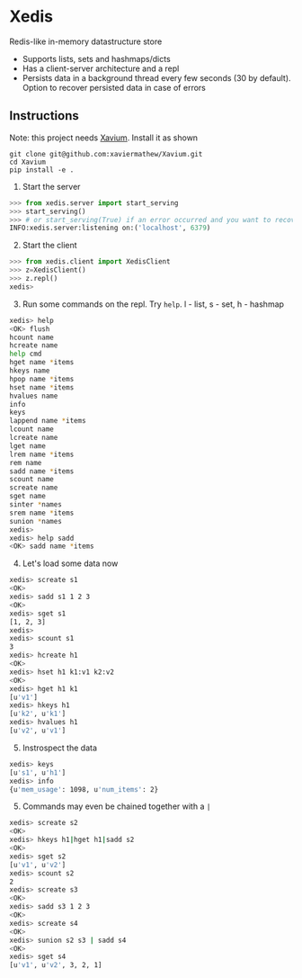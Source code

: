 # Xedis
Redis-like in-memory datastructure store
* Supports lists, sets and hashmaps/dicts
* Has a client-server architecture and a repl
* Persists data in a background thread every few seconds (30 by default). Option to recover persisted data in case of errors


## Instructions
Note: this project needs [Xavium](https://github.com/xaviermathew/Xavium). Install it as shown
```
git clone git@github.com:xaviermathew/Xavium.git
cd Xavium
pip install -e .
```
1) Start the server
```python
>>> from xedis.server import start_serving
>>> start_serving()
>>> # or start_serving(True) if an error occurred and you want to recover persisted data
INFO:xedis.server:listening on:('localhost', 6379)
```
2) Start the client
```python
>>> from xedis.client import XedisClient
>>> z=XedisClient()
>>> z.repl()
xedis> 
```
3) Run some commands on the repl. Try `help`. l - list, s - set, h - hashmap
```bash
xedis> help
<OK> flush
hcount name
hcreate name
help cmd
hget name *items
hkeys name
hpop name *items
hset name *items
hvalues name
info
keys
lappend name *items
lcount name
lcreate name
lget name
lrem name *items
rem name
sadd name *items
scount name
screate name
sget name
sinter *names
srem name *items
sunion *names
xedis> 
xedis> help sadd
<OK> sadd name *items
```
4) Let's load some data now
```bash
xedis> screate s1
<OK>
xedis> sadd s1 1 2 3
<OK>
xedis> sget s1
[1, 2, 3]
xedis> 
xedis> scount s1
3
xedis> hcreate h1
<OK>
xedis> hset h1 k1:v1 k2:v2
<OK>
xedis> hget h1 k1
[u'v1']
xedis> hkeys h1
[u'k2', u'k1']
xedis> hvalues h1
[u'v2', u'v1']
```
5) Instrospect the data
```bash
xedis> keys
[u's1', u'h1']
xedis> info
{u'mem_usage': 1098, u'num_items': 2}
```
5) Commands may even be chained together with a `|`
```bash
xedis> screate s2
<OK>
xedis> hkeys h1|hget h1|sadd s2
<OK>
xedis> sget s2
[u'v1', u'v2']
xedis> scount s2
2
xedis> screate s3
<OK>
xedis> sadd s3 1 2 3
<OK>
xedis> screate s4
<OK>
xedis> sunion s2 s3 | sadd s4
<OK>
xedis> sget s4
[u'v1', u'v2', 3, 2, 1]
```
